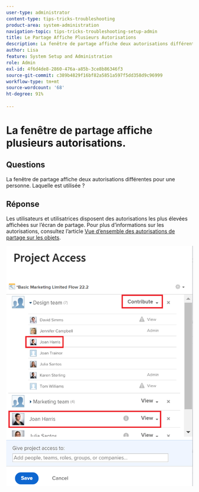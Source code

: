 ```yaml
---
user-type: administrator
content-type: tips-tricks-troubleshooting
product-area: system-administration
navigation-topic: tips-tricks-troubleshooting-setup-admin
title: Le Partage Affiche Plusieurs Autorisations
description: La fenêtre de partage affiche deux autorisations différentes pour une personne. Laquelle est utilisée ?
author: Lisa
feature: System Setup and Administration
role: Admin
exl-id: 4f6d4de8-2860-476a-a85b-3ce8b86346f3
source-git-commit: c389b4829f16bf82a5851a597f5dd358d9c96999
workflow-type: tm+mt
source-wordcount: '68'
ht-degree: 91%

---
```


# La fenêtre de partage affiche plusieurs autorisations.

## Questions

La fenêtre de partage affiche deux autorisations différentes pour une personne. Laquelle est utilisée ?

## Réponse

Les utilisateurs et utilisatrices disposent des autorisations les plus élevées affichées sur l’écran de partage. Pour plus d’informations sur les autorisations, consultez l’article [Vue d’ensemble des autorisations de partage sur les objets](../../workfront-basics/grant-and-request-access-to-objects/sharing-permissions-on-objects-overview.md).

![](assets/screen-shot-2014-03-19-at-3.36.28-pm-350x403.png)
